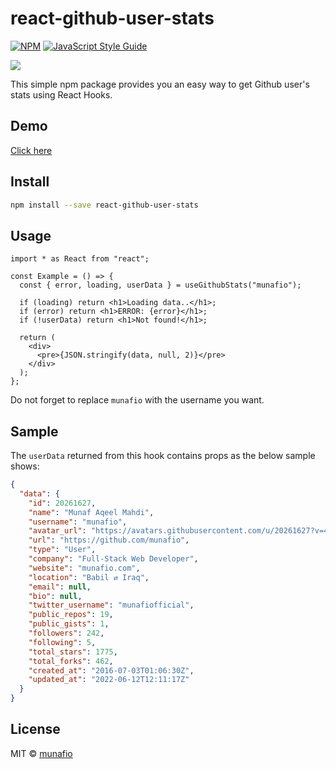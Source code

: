 # react-github-user-stats

>

[![NPM](https://img.shields.io/npm/v/react-github-user-stats.svg)](https://www.npmjs.com/package/react-github-user-stats) [![JavaScript Style Guide](https://img.shields.io/badge/code_style-standard-brightgreen.svg)](https://standardjs.com)

<img src="https://blogger.googleusercontent.com/img/b/R29vZ2xl/AVvXsEjRu0t2EPxGGbyVc13_R0s1XeEc2opC7pApcYDRobLMA4HxltbWkaLTp2XRO7IKZ2w9SseRCiM6FRO1JdwgHoIxBP5CSiPlm-ywQX70oeUaz00PP7-oaFryNN0Bs-a1kZ9WY69uFj4YP3QFKTrHFDp2sx2bKtb3bPbQMdjOvJ4E0OQas9dwobSpAGTHjQ/s16000/Screen%20Shot%202022-06-21%20at%204.54.41%20AM.png">

This simple npm package provides you an easy way to get Github user's stats using React Hooks.

## Demo

[Click here](https://munafio.github.io/react-github-user-stats/)

## Install

```bash
npm install --save react-github-user-stats
```

## Usage

```tsx
import * as React from "react";

const Example = () => {
  const { error, loading, userData } = useGithubStats("munafio");

  if (loading) return <h1>Loading data..</h1>;
  if (error) return <h1>ERROR: {error}</h1>;
  if (!userData) return <h1>Not found!</h1>;

  return (
    <div>
      <pre>{JSON.stringify(data, null, 2)}</pre>
    </div>
  );
};
```

Do not forget to replace `munafio` with the username you want.

## Sample

The `userData` returned from this hook contains props as the below sample shows:

```json
{
  "data": {
    "id": 20261627,
    "name": "Munaf Aqeel Mahdi",
    "username": "munafio",
    "avatar_url": "https://avatars.githubusercontent.com/u/20261627?v=4",
    "url": "https://github.com/munafio",
    "type": "User",
    "company": "Full-Stack Web Developer",
    "website": "munafio.com",
    "location": "Babil ⇄ Iraq",
    "email": null,
    "bio": null,
    "twitter_username": "munafiofficial",
    "public_repos": 19,
    "public_gists": 1,
    "followers": 242,
    "following": 5,
    "total_stars": 1775,
    "total_forks": 462,
    "created_at": "2016-07-03T01:06:30Z",
    "updated_at": "2022-06-12T12:11:17Z"
  }
}
```

## License

MIT © [munafio](https://github.com/munafio)
